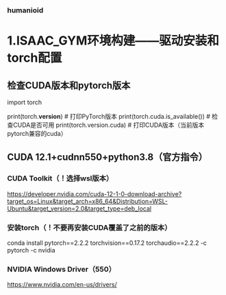 ### humanioid

# 1.ISAAC_GYM环境构建——驱动安装和torch配置

## 检查CUDA版本和pytorch版本
import torch

print(torch.__version__)  # 打印PyTorch版本
print(torch.cuda.is_available())  # 检查CUDA是否可用
print(torch.version.cuda)  # 打印CUDA版本（当前版本pytorch兼容的cuda）

## CUDA 12.1+cudnn550+python3.8（官方指令）

### CUDA Toolkit（！选择wsl版本）
https://developer.nvidia.com/cuda-12-1-0-download-archive?target_os=Linux&target_arch=x86_64&Distribution=WSL-Ubuntu&target_version=2.0&target_type=deb_local

### 安装torch（！不要再安装CUDA覆盖了之前的版本）
conda install pytorch==2.2.2 torchvision==0.17.2 torchaudio==2.2.2 -c pytorch -c nvidia

### NVIDIA Windows Driver（550）
https://www.nvidia.com/en-us/drivers/
